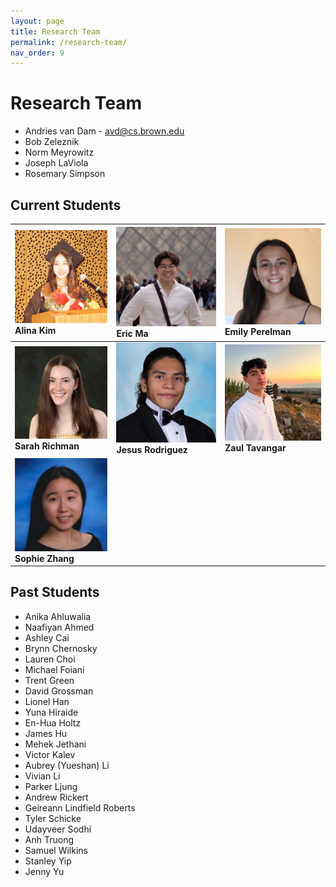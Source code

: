 ```yaml
---
layout: page
title: Research Team
permalink: /research-team/
nav_order: 9
---
```


# Research Team
- Andries van Dam - avd@cs.brown.edu
- Bob Zeleznik
- Norm Meyrowitz
- Joseph LaViola
- Rosemary Simpson

## Current Students

![](../assets/images/team/alina.jpeg) **Alina Kim** | ![](../assets/images/team/eric.jpeg) **Eric Ma** | ![](../assets/images/team/emily.jpeg) **Emily Perelman** | 
| :- | :- | :- | 
![](../assets/images/team/sarah.jpeg) **Sarah Richman** | ![](../assets/images/team/jesus.jpeg) **Jesus Rodriguez** | ![](../assets/images/team/zaul.jpeg) **Zaul Tavangar** | 
![](../assets/images/team/sophie.jpeg) **Sophie Zhang** | 

## Past Students
- Anika Ahluwalia
- Naafiyan Ahmed
- Ashley Cai
- Brynn Chernosky
- Lauren Choi
- Michael Foiani
- Trent Green
- David Grossman
- Lionel Han
- Yuna Hiraide
- En-Hua Holtz
- James Hu
- Mehek Jethani
- Victor Kalev
- Aubrey (Yueshan) Li
- Vivian Li
- Parker Ljung
- Andrew Rickert
- Geireann Lindfield Roberts
- Tyler Schicke
- Udayveer Sodhi
- Anh Truong
- Samuel Wilkins
- Stanley Yip
- Jenny Yu




